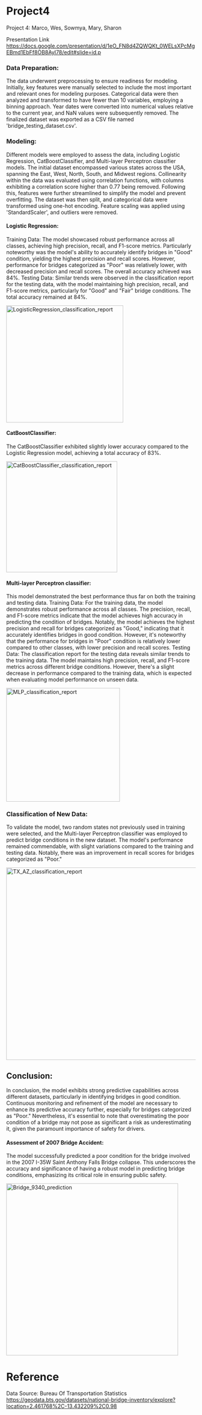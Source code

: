 # Project4
Project 4: Marco, Wes, Sowmya, Mary, Sharon


Presentation Link 
<https://docs.google.com/presentation/d/1eO_FN8d4ZQWQKt_0WELsXPcMgEBmd1EbFf8OB8AyI78/edit#slide=id.p>



### Data Preparation: 
The data underwent preprocessing to ensure readiness for modeling. Initially, key features were manually selected to include the most important and relevant ones for modeling purposes. Categorical data were then analyzed and transformed to have fewer than 10 variables, employing a binning approach. Year dates were converted into numerical values relative to the current year, and NaN values were subsequently removed. The finalized dataset was exported as a CSV file named 'bridge_testing_dataset.csv'.

### Modeling: 
Different models were employed to assess the data, including Logistic Regression, CatBoostClassifier, and Multi-layer Perceptron classifier models. The initial dataset encompassed various states across the USA, spanning the East, West, North, South, and Midwest regions. Collinearity within the data was evaluated using correlation functions, with columns exhibiting a correlation score higher than 0.77 being removed. Following this, features were further streamlined to simplify the model and prevent overfitting. The dataset was then split, and categorical data were transformed using one-hot encoding. Feature scaling was applied using 'StandardScaler', and outliers were removed.

#### Logistic Regression: 
Training Data: The model showcased robust performance across all classes, achieving high precision, recall, and F1-score metrics. Particularly noteworthy was the model's ability to accurately identify bridges in "Good" condition, yielding the highest precision and recall scores. However, performance for bridges categorized as "Poor" was relatively lower, with decreased precision and recall scores. The overall accuracy achieved was 84%.
Testing Data: Similar trends were observed in the classification report for the testing data, with the model maintaining high precision, recall, and F1-score metrics, particularly for "Good" and "Fair" bridge conditions. The total accuracy remained at 84%.

<img width="311" alt="LogisticRegression_classification_report" src="https://github.com/slromero/Project4/assets/150491559/4ad858fd-96b0-4404-8b2b-a8e9d05f5913">


#### CatBoostClassifier: 
The CatBoostClassifier exhibited slightly lower accuracy compared to the Logistic Regression model, achieving a total accuracy of 83%.

<img width="295" alt="CatBoostClassifier_classification_report" src="https://github.com/slromero/Project4/assets/150491559/aacd3fbe-bdad-44e7-a29a-f26a27f3a28b">


#### Multi-layer Perceptron classifier: 
This model demonstrated the best performance thus far on both the training and testing data.
Training Data:
For the training data, the model demonstrates robust performance across all classes. The precision, recall, and F1-score metrics indicate that the model achieves high accuracy in predicting the condition of bridges. Notably, the model achieves the highest precision and recall for bridges categorized as "Good," indicating that it accurately identifies bridges in good condition. However, it's noteworthy that the performance for bridges in "Poor" condition is relatively lower compared to other classes, with lower precision and recall scores.
Testing Data:
The classification report for the testing data reveals similar trends to the training data. The model maintains high precision, recall, and F1-score metrics across different bridge conditions. However, there's a slight decrease in performance compared to the training data, which is expected when evaluating model performance on unseen data.

<img width="302" alt="MLP_classification_report" src="https://github.com/slromero/Project4/assets/150491559/b51f47dd-2757-4122-aae5-9b58ba73a99d">



### Classification of New Data: 
To validate the model, two random states not previously used in training were selected, and the Multi-layer Perceptron classifier was employed to predict bridge conditions in the new dataset. The model's performance remained commendable, with slight variations compared to the training and testing data. Notably, there was an improvement in recall scores for bridges categorized as "Poor."

<img width="511" alt="TX_AZ_classification_report" src="https://github.com/slromero/Project4/assets/150491559/45bc5217-64f0-419a-ba73-4af1d1cb55e0">



## Conclusion: 
In conclusion, the model exhibits strong predictive capabilities across different datasets, particularly in identifying bridges in good condition. Continuous monitoring and refinement of the model are necessary to enhance its predictive accuracy further, especially for bridges categorized as "Poor." Nevertheless, it's essential to note that overestimating the poor condition of a bridge may not pose as significant a risk as underestimating it, given the paramount importance of safety for drivers.

#### Assessment of 2007 Bridge Accident: 
The model successfully predicted a poor condition for the bridge involved in the 2007 I-35W Saint Anthony Falls Bridge collapse. This underscores the accuracy and significance of having a robust model in predicting bridge conditions, emphasizing its critical role in ensuring public safety.

<img width="457" alt="Bridge_9340_prediction" src="https://github.com/slromero/Project4/assets/150491559/3dc0743c-3ad9-48cc-a278-0879e42d72ba">


# Reference
Data Source: Bureau Of Transportation Statistics
https://geodata.bts.gov/datasets/national-bridge-inventory/explore?location=2.461768%2C-13.432209%2C0.98





